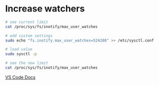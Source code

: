 ---
---

# Increase watchers

```bash
# see current limit
cat /proc/sys/fs/inotify/max_user_watches

# add custom settings
sudo echo "fs.inotify.max_user_watches=524288" >> /etc/sysctl.conf

# load value
sudo sysctl -p

# see the new limit
cat /proc/sys/fs/inotify/max_user_watches
```

[VS Code Docs](https://code.visualstudio.com/docs/setup/linux#_visual-studio-code-is-unable-to-watch-for-file-changes-in-this-large-workspace-error-enospc)
